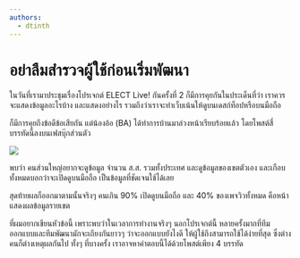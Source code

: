 ```yaml
---
authors:
  - dtinth
---
```


# อย่าลืมสำรวจผู้ใช้ก่อนเริ่มพัฒนา

<author-list></author-list>

ในวันที่เรามาประชุมเรื่องโปรเจกต์ ELECT Live! กันครั้งที่ 2
ก็มีการคุยกันในประเด็นที่ว่า
เราควรจะแสดงข้อมูลอะไรบ้าง และแสดงอย่างไร รวมถึงว่าเราจะทำเว็บเน้นให้ดูบนเดสก์ท็อปหรือบนมือถือ

ก็มีการคุยถึงข้อดีข้อเสียกัน แต่น้องอ้อ (BA) ได้ทำการบ้านมาล่วงหน้าเรียบร้อยแล้ว โดยโพสต์สี่บรรทัดนี้ลงบนเฟสบุ๊กส่วนตัว

![](./screenshot.png)

พบว่า คนส่วนใหญ่อยากจะดูข้อมูล จำนวน ส.ส. รวมทั้งประเทศ และดูข้อมูลของเขตตัวเอง และเกือบทั้งหมดบอกว่าจะเปิดดูบนมือถือ
เป็นข้อมูลที่ชัดเจนใช้ได้เลย

สุดท้ายผลก็ออกมาตามนั้นจริงๆ
คนเกิน 90% เปิดดูบนมือถือ และ 40% ของเพจวิวทั้งหมด คือหน้าแสดงผลข้อมูลรายเขต

ที่ผมอยากเขียนหัวข้อนี้ เพราะพบว่าในเวลาการทำงานจริงๆ นอกโปรเจกต์นี้
หลายครั้งมากที่ทีมออกแบบและทีมพัฒนามักจะเถียงกันยาวๆ ว่าจะออกแบบยังไงดี ให้ผู้ใช้ถึงสามารถใช้ได้ง่ายที่สุด ซึ่งต่างคนก็ต่างเหตุผลกันไป
ทั้งๆ ที่บางครั้ง เราอาจหาคำตอบนี้ได้ด้วยโพสต์เพียง 4 บรรทัด
